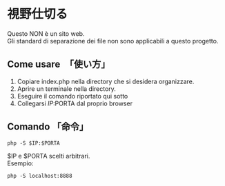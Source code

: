 # 視野仕切る

Questo NON è un sito web.  
Gli standard di separazione dei file non sono applicabili a questo progetto.

## Come usare　「使い方」

1. Copiare index.php nella directory che si desidera organizzare.  
2. Aprire un terminale nella directory.
3. Eseguire il comando riportato qui sotto
4. Collegarsi $IP:$PORTA dal proprio browser

## Comando 「命令」

    php -S $IP:$PORTA

$IP e $PORTA scelti arbitrari.  
Esempio:

    php -S localhost:8888
